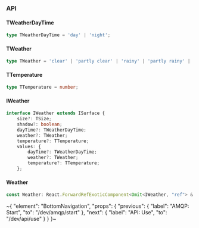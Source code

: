 

### API

#### TWeatherDayTime

```ts
type TWeatherDayTime = 'day' | 'night';
```

#### TWeather

```ts
type TWeather = 'clear' | 'partly clear' | 'rainy' | 'partly rainy' | 'snowy' | 'partly snowy';
```

#### TTemperature

```ts
type TTemperature = number;
```

#### IWeather

```ts
interface IWeather extends ISurface {
    size?: TSize;
    shadow?: boolean;
    dayTime?: TWeatherDayTime;
    weather?: TWeather;
    temperature?: TTemperature;
    values: {
        dayTime?: TWeatherDayTime;
        weather?: TWeather;
        temperature?: TTemperature;
    };
```

#### Weather

```ts
const Weather: React.ForwardRefExoticComponent<Omit<IWeather, "ref"> & React.RefAttributes<unknown>>;
```

~{
  "element": "BottomNavigation",
  "props": {
    "previous": {
      "label": "AMQP: Start",
      "to": "/dev/amqp/start"
    },
    "next": {
      "label": "API: Use",
      "to": "/dev/api/use"
    }
  }
}~
